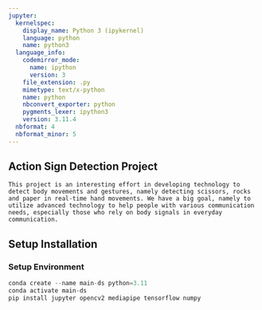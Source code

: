 ```yaml
---
jupyter:
  kernelspec:
    display_name: Python 3 (ipykernel)
    language: python
    name: python3
  language_info:
    codemirror_mode:
      name: ipython
      version: 3
    file_extension: .py
    mimetype: text/x-python
    name: python
    nbconvert_exporter: python
    pygments_lexer: ipython3
    version: 3.11.4
  nbformat: 4
  nbformat_minor: 5
---
```


## Action Sign Detection Project
```
This project is an interesting effort in developing technology to detect body movements and gestures, namely detecting scissors, rocks and paper in real-time hand movements. We have a big goal, namely to utilize advanced technology to help people with various communication needs, especially those who rely on body signals in everyday communication.
```

## Setup Installation
### Setup Environment

``` python
conda create --name main-ds python=3.11
conda activate main-ds
pip install jupyter opencv2 mediapipe tensorflow numpy
```